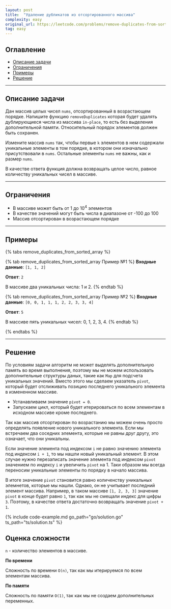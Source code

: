 ```yaml
---
layout: post
title:  "Удаление дубликатов из отсортированного массива"
complexity: easy
original_url: https://leetcode.com/problems/remove-duplicates-from-sorted-array/description/
tag: easy
---
```


## Оглавление

- [Описание задачи](#описание-задачи)
- [Ограничения](#ограничения)
- [Примеры](#примеры)
- [Решение](#решение)

---

## Описание задачи

Дан массив целых чисел `nums`, отсортированный в возрастающем порядке.
Напишите функцию `removeDuplicates` которая будет удалять дублирующиеся числа из массива `in-place`, то есть без выделения дополнительной памяти.
Относительный порядок элементов должен быть сохранен.

Измените массив `nums` так, чтобы первые `k` элементов в нем содержали уникальные элементы в том порядке, в котором они изначально присутствовали в `nums`.
Остальные элементы `nums` не важны, как и размер `nums`.

В качестве ответа функция должна возвращать целое число, равное количеству уникальных чисел в массиве.

---

## Ограничения

- В массиве может быть от 1 до 10<sup>4</sup> элементов
- В качестве значений могут быть числа в диапазоне от -100 до 100
- Массив отсортирован в возрастающем порядке

---

## Примеры

{% tabs remove_duplicates_from_sorted_array %}

{% tab remove_duplicates_from_sorted_array Пример №1 %}
**Входные данные**: `[1, 1, 2]`

**Ответ**: `2`

В массиве два уникальных числа: 1 и 2.
{% endtab %}

{% tab remove_duplicates_from_sorted_array Пример №2 %}
**Входные данные**: `[0, 0, 1, 1, 1, 2, 2, 3, 3, 4]`

**Ответ**: `5`

В массиве пять уникальных чисел: 0, 1, 2, 3, 4.
{% endtab %}

{% endtabs %}

---

## Решение

По условиям задачи алгоритм не может выделять дополнительную память во время выполнения, поэтому мы не можем использовать дополнительные структуры даных, такие как `Маp` для подсчета уникальных значений.
Вместо этого мы сделаем указатель `pivot`, который будет отслиживать позицию последнего уникального элемента в измененном массиве.

- Устанавливаем значение `pivot = 0`.
- Запускаем цикл, который будет итерироваться по всем элементам в исходном массиве кроме последнего.

Так как массив отсортирован по возрастанию мы можем очень просто определять появление нового уникального элемента.
Если мы встречаем два соседних элемента, которые не равны друг другу, это означает, что они уникальны.

Если значение элемента под индексом `i` не равно значению элемента под индексом `i + 1`, то мы нашли новый уникальный элемент.
В этом случае нужно перезаписать значение элемента под индексом `pivot` значением по индексу `i` и увеличить `pivot` на 1.
Таки образом мы всегда переносим уникальные элементы по порядку в начало массива.

В итоге значение `pivot` становится равно количенству уникальных элемнетов, которые мы нашли.
Однако, он не учитывает последний элемент массива.
Например, в таком массиве `[1, 2, 3, 3]` значение `pivot` в конце будет равно `1`, так как мы не смещали индекс для цифры `3`.
Поэтому, в качестве ответа достаточно возвращать значение `pivot + 1`.

{% include code-example.md go_path="go/solution.go" ts_path="ts/solution.ts" %}

## Оценка сложности

`n` - количество элементов в массиве.

**По времени**

Сложность по времени `O(n)`, так как мы итерируемся по всем элементам массива.

**По памяти**

Сложность по памяти `O(1)`, так как мы не создаем дополнительных переменных.
